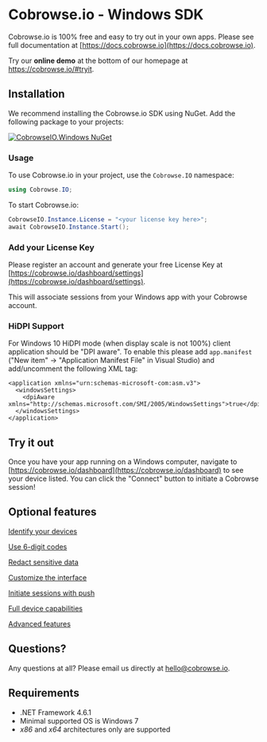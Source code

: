 # Cobrowse.io - Windows SDK

Cobrowse.io is 100% free and easy to try out in your own apps. Please see full documentation at [https://docs.cobrowse.io](https://docs.cobrowse.io).

Try our **online demo** at the bottom of our homepage at <https://cobrowse.io/#tryit>.

## Installation

We recommend installing the Cobrowse.io SDK using NuGet. Add the following package to your projects:

[![CobrowseIO.Windows NuGet](https://img.shields.io/nuget/v/CobrowseIO.Windows.svg?label=CobrowseIO.Windows)](https://www.nuget.org/packages/CobrowseIO.Windows/)

### Usage

To use Cobrowse.io in your project, use the `Cobrowse.IO` namespace:

```csharp
using Cobrowse.IO;
```

To start Cobrowse.io:

```csharp
CobrowseIO.Instance.License = "<your license key here>";
await CobrowseIO.Instance.Start();
```

### Add your License Key

Please register an account and generate your free License Key at [https://cobrowse.io/dashboard/settings](https://cobrowse.io/dashboard/settings).

This will associate sessions from your Windows app with your Cobrowse account.

### HiDPI Support

For Windows 10 HiDPI mode \(when display scale is not 100%\) client application should be "DPI aware". To enable this please add `app.manifest` \("New item" -&gt; "Application Manifest File" in Visual Studio\) and add/uncomment the following XML tag:

```markup
<application xmlns="urn:schemas-microsoft-com:asm.v3">
  <windowsSettings>
    <dpiAware xmlns="http://schemas.microsoft.com/SMI/2005/WindowsSettings">true</dpiAware>
  </windowsSettings>
</application>
```

## Try it out

Once you have your app running on a Windows computer, navigate to [https://cobrowse.io/dashboard](https://cobrowse.io/dashboard) to see your device listed. You can click the "Connect" button to initiate a Cobrowse session!

## Optional features

[Identify your devices](https://docs.cobrowse.io/sdk-features/identify-your-devices)

[Use 6-digit codes](https://docs.cobrowse.io/sdk-features/6-digit-codes)

[Redact sensitive data](https://docs.cobrowse.io/sdk-features/redact-sensitive-data)

[Customize the interface](https://docs.cobrowse.io/sdk-features/customize-the-interface)

[Initiate sessions with push](https://docs.cobrowse.io/sdk-features/initiate-sessions-with-push)

[Full device capabilities](https://docs.cobrowse.io/sdk-features/full-device-capabilities)

[Advanced features](https://docs.cobrowse.io/sdk-features/advanced-features)

## Questions?
Any questions at all? Please email us directly at [hello@cobrowse.io](mailto:hello@cobrowse.io).

## Requirements

* .NET Framework 4.6.1
* Minimal supported OS is Windows 7
* _x86_ and _x64_ architectures only are supported
